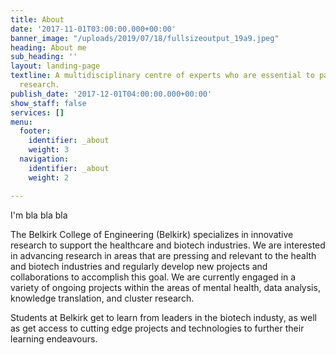 ```yaml
---
title: About
date: '2017-11-01T03:00:00.000+00:00'
banner_image: "/uploads/2019/07/18/fullsizeoutput_19a9.jpeg"
heading: About me
sub_heading: ''
layout: landing-page
textline: A multidisciplinary centre of experts who are essential to patient-oriented
  research.
publish_date: '2017-12-01T04:00:00.000+00:00'
show_staff: false
services: []
menu:
  footer:
    identifier: _about
    weight: 3
  navigation:
    identifier: _about
    weight: 2

---
```

I'm bla bla bla

The Belkirk College of Engineering (Belkirk) specializes in innovative research to support the healthcare and biotech industries. We are interested in advancing research in areas that are pressing and relevant to the health and biotech industries and regularly develop new projects and collaborations to accomplish this goal. We are currently engaged in a variety of ongoing projects within the areas of mental health, data analysis, knowledge translation, and cluster research.

Students at Belkirk get to learn from leaders in the biotech industy, as well as get access to cutting edge projects and technologies to further their learning endeavours.
